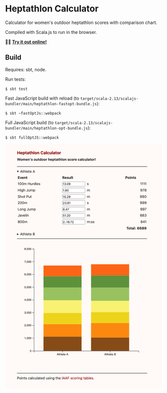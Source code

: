 # Heptathlon Calculator

Calculator for women's outdoor heptathlon scores with comparison chart.

Compiled with Scala.js to run in the browser.

:running_woman: __[Try it out online!](https://carpetscheme.github.io/heptathlon/)__

## Build

Requires: sbt, node.

Run tests:
```
$ sbt test
```
Fast JavaScript build with reload (to `target/scala-2.13/scalajs-bundler/main/heptathlon-fastopt-bundle.js`):    
```
$ sbt ~fastOptJs::webpack
```
Full JavaScript build (to `target/scala-2.13/scalajs-bundler/main/heptathlon-opt-bundle.js`):
```
$ sbt fullOptJS::webpack
```


![Homepage](docs/screenshot.png)
